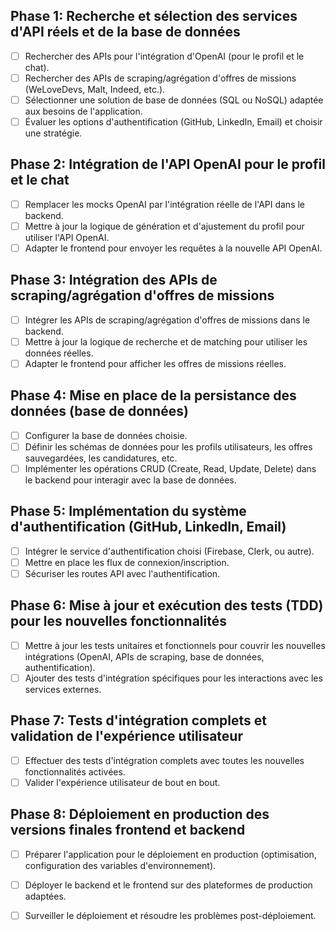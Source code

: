 ## Phase 1: Recherche et sélection des services d'API réels et de la base de données
- [ ] Rechercher des APIs pour l'intégration d'OpenAI (pour le profil et le chat).
- [ ] Rechercher des APIs de scraping/agrégation d'offres de missions (WeLoveDevs, Malt, Indeed, etc.).
- [ ] Sélectionner une solution de base de données (SQL ou NoSQL) adaptée aux besoins de l'application.
- [ ] Évaluer les options d'authentification (GitHub, LinkedIn, Email) et choisir une stratégie.

## Phase 2: Intégration de l'API OpenAI pour le profil et le chat
- [ ] Remplacer les mocks OpenAI par l'intégration réelle de l'API dans le backend.
- [ ] Mettre à jour la logique de génération et d'ajustement du profil pour utiliser l'API OpenAI.
- [ ] Adapter le frontend pour envoyer les requêtes à la nouvelle API OpenAI.

## Phase 3: Intégration des APIs de scraping/agrégation d'offres de missions
- [ ] Intégrer les APIs de scraping/agrégation d'offres de missions dans le backend.
- [ ] Mettre à jour la logique de recherche et de matching pour utiliser les données réelles.
- [ ] Adapter le frontend pour afficher les offres de missions réelles.

## Phase 4: Mise en place de la persistance des données (base de données)
- [ ] Configurer la base de données choisie.
- [ ] Définir les schémas de données pour les profils utilisateurs, les offres sauvegardées, les candidatures, etc.
- [ ] Implémenter les opérations CRUD (Create, Read, Update, Delete) dans le backend pour interagir avec la base de données.

## Phase 5: Implémentation du système d'authentification (GitHub, LinkedIn, Email)
- [ ] Intégrer le service d'authentification choisi (Firebase, Clerk, ou autre).
- [ ] Mettre en place les flux de connexion/inscription.
- [ ] Sécuriser les routes API avec l'authentification.

## Phase 6: Mise à jour et exécution des tests (TDD) pour les nouvelles fonctionnalités
- [ ] Mettre à jour les tests unitaires et fonctionnels pour couvrir les nouvelles intégrations (OpenAI, APIs de scraping, base de données, authentification).
- [ ] Ajouter des tests d'intégration spécifiques pour les interactions avec les services externes.

## Phase 7: Tests d'intégration complets et validation de l'expérience utilisateur
- [ ] Effectuer des tests d'intégration complets avec toutes les nouvelles fonctionnalités activées.
- [ ] Valider l'expérience utilisateur de bout en bout.

## Phase 8: Déploiement en production des versions finales frontend et backend
- [ ] Préparer l'application pour le déploiement en production (optimisation, configuration des variables d'environnement).
- [ ] Déployer le backend et le frontend sur des plateformes de production adaptées.
- [ ] Surveiller le déploiement et résoudre les problèmes post-déploiement.

